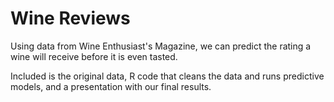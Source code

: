 # Wine Reviews
Using data from Wine Enthusiast's Magazine, we can predict the rating a wine will receive before it is even tasted.

Included is the original data, R code that cleans the data and runs predictive models, and a presentation with our final results.
